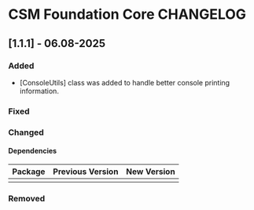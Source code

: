 # CSM Foundation Core CHANGELOG

## [1.1.1] - 06.08-2025

### Added

- [ConsoleUtils] class was added to handle better console printing information.

### Fixed

### Changed

#### Dependencies

| Package                                 | Previous Version | New Version     |
|:----------------------------------------|:----------------:|:---------------:|
|                                         |                  |                 |

### Removed
